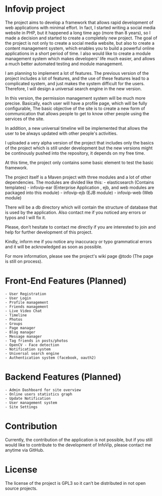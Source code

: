 Infovip project
===============

The project aims to develop a framework that allows rapid development of web 
applications with minimal effort. In fact, I started writing a social media 
website in PHP, but it happened a long time ago (more than 8 years), so I made 
a decision and started to create a completely new project. The goal of the 
project is not only to create a social media website, but also to create a 
content management system, which enables you to build a powerful online applications 
in a short period of time. I also would like to create a module management 
system which makes developers' life much easier, and allows a much better automated 
testing and module management.

I am planning to implement a lot of features. The previous 
version of the project includes a lot of features, and the use of these features 
lead to a complicated system, and just makes the system difficult for the users. 
Therefore, I will design a universal search engine in the new version.

In this version, the permission management system will be much more precise.
Basically, each user will have a profile page, which will be fully configurable,
The basic objective of the site is to create a new form of communication that 
allows people to get to know other people using the services of the site.

In addition, a new universal timeline will be implemented that allows the user to 
be always updated with other people's activities.

I uploaded a very alpha version of the project that includes only the basics of 
the project which is still under development but the new versions might be 
continously pushed into the repository, it depends on my free time.

At this time, the project only contains some basic element to test the basic framework.

The project itself is a Maven project with three modules and a lot of other dependencies. 
The modules are divided like this:
    - elasticsearch (Contains templates)
    - infovip-ear (Enterprise Application , ejb, and web modules are packaged into this module)
    - infovip-ejb (EJB module)
    - infovip-web (Web module)
    
There will be a db directory which will contain the structure of database that is used by the application.
Also contact me if you noticed any errors or typos and I will fix it.

Please, don’t hesitate to contact me directly if you are interested to join and 
help for further development of this project.

Kindly, inform me if you notice any inaccuracy or typo grammatical errors and 
it will be acknowledged as soon as possible.

For more information, please see the project's wiki page @todo (The page is still on process).

Front-End Features (Planned)
============================
    - User Registration
    - User Login
    - Profile management 
    - Friends management 
    - Live Video Chat
    - Timeline
    - Photos
    - Groups
    - Page manager
    - Blog manager
    - Message manager
    - Tag friends in posts/photos
    - OpenCV - Face detection
    - Notification system
    - Universal search engine
    - Authentication system (facebook, oauth2)

Backend Features (Planned)
==========================
    - Admin Dashboard for site overview
    - Online users statistics graph
    - Update Notification
    - User management system
    - Site Settings


Contribution
============
Currently, the contribution of the application is not possible, but if you still would like 
to contribute to the development of InfoVip, please contact me anytime via GitHub.

License
=======
The license of the project is GPL3 so it can’t be distributed in not open source projects.


